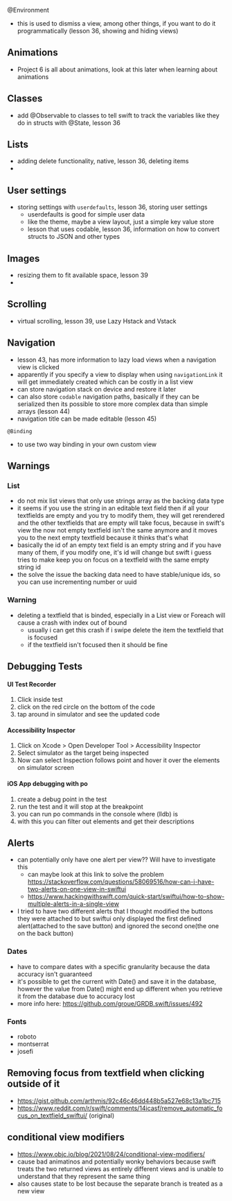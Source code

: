 @Environment
- this is used to dismiss a view, among other things, if you want to do it programmatically (lesson 36, showing and hiding views)

## Animations
- Project 6 is all about animations, look at this later when learning about animations


## Classes
- add @Observable to classes to tell swift to track the variables like they do in structs with @State, lesson 36
## Lists
- adding delete functionality, native, lesson 36, deleting items
- 

## User settings
- storing settings with `userdefaults`, lesson 36, storing user settings
    - userdefaults is good for simple user data
    - like the theme, maybe a view layout, just a simple key value store 
    - lesson that uses codable, lesson 36, information on how to convert structs to JSON and other types

## Images
- resizing them to fit available space, lesson 39
- 

## Scrolling
- virtual scrolling, lesson 39, use Lazy Hstack and Vstack

## Navigation
- lesson 43, has more information to lazy load views when a navigation view is clicked
- apparently if you specify a view to display when using `navigationLink` it will get immediately created which can be costly in a list view
- can store navigation stack on device and restore it later
- can also store `codable` navigation paths, basically if they can be serialized then its possible to store more complex data than simple arrays (lesson 44)
- navigation title can be made editable (lesson 45)

`@Binding`
- to use two way binding in your own custom view

## Warnings
### List
- do not mix list views that only use strings array as the backing data type
- it seems if you use the string in an editable text field then if all your textfields are empty and you try to modify them, they will get rerendered and the other textfields that are empty will take focus, because in swift's view the now not empty textfield isn't the same anymore and it moves you to the next empty textfield because it thinks that's what 
- basically the id of an empty text field is an empty string and if you have many of them, if you modify one, it's id will change but swift i guess tries to make keep you on focus on a textfield with the same empty string id
- the solve the issue the backing data need to have stable/unique ids, so you can use incrementing number or uuid

### Warning
- deleting a textfield that is binded, especially in a List view or Foreach will cause a crash with index out of bound
    - usually i can get this crash if i swipe delete the item the textfield that is focused
    - if the textfield isn't focused then it should be fine

## Debugging Tests
#### UI Test Recorder
1. Click inside test
2. click on the red circle on the bottom of the code
3. tap around in simulator and see the updated code

#### Accessibility Inspector
1. Click on Xcode > Open Developer Tool > Accessibility Inspector
2. Select simulator as the target being inspected
3. Now can select Inspection follows point and hover it over the elements on simulator screen

#### iOS App debugging with po
1. create a debug point in the test
2. run the test and it will stop at the breakpoint
3. you can run po commands in the console where (lldb) is
4. with this you can filter out elements and get their descriptions

## Alerts
- can potentially only have one alert per view?? Will have to investigate this
    - can maybe look at this link to solve the problem https://stackoverflow.com/questions/58069516/how-can-i-have-two-alerts-on-one-view-in-swiftui
    - https://www.hackingwithswift.com/quick-start/swiftui/how-to-show-multiple-alerts-in-a-single-view
- I tried to have two different alerts that I thought modified the buttons they were attached to
    but swiftui only displayed the first defined alert(attached to the save button) and ignored the second one(the one on the back button)

### Dates
- have to compare dates with a specific granularity because the data accuracy isn't guaranteed
- it's possible to get the current with Date() and save it in the database, however the value from Date() might end up different when you retrieve it from the database due to accuracy lost
- more info here: https://github.com/groue/GRDB.swift/issues/492

### Fonts
- roboto
- montserrat
- josefi

## Removing focus from textfield when clicking outside of it
- https://gist.github.com/arthmis/92c46c46dd448b5a527e68c13a1bc715
- https://www.reddit.com/r/swift/comments/14icasf/remove_automatic_focus_on_textfield_swiftui/ (original)

## conditional view modifiers
- https://www.objc.io/blog/2021/08/24/conditional-view-modifiers/
- cause bad animatinos and potentially wonky behaviors because swift treats the two returned views as entirely different views and is unable to understand that they represent the same thing
- also causes state to be lost because the separate branch is treated as a new view
